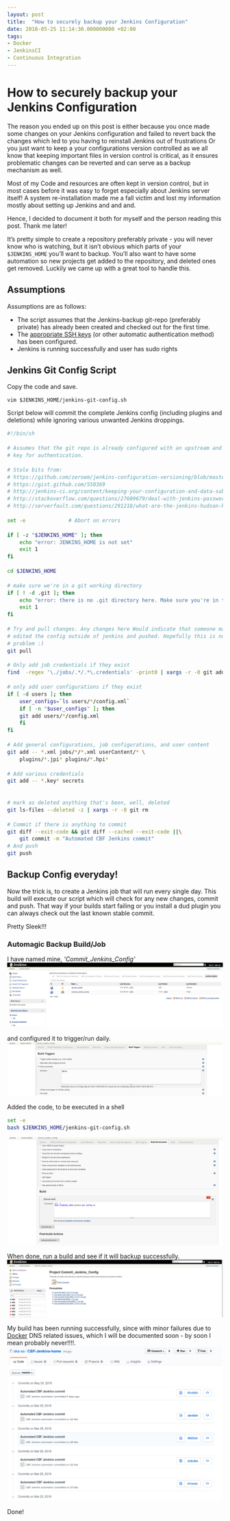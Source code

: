 ```yaml
---
layout: post
title:  "How to securely backup your Jenkins Configuration"
date: 2018-05-25 11:14:30.000000000 +02:00
tags:
- Docker
- JenkinsCI
- Continuous Integration
---
```



# How to securely backup your Jenkins Configuration

The reason you ended up on this post is either because you once made some changes on your Jenkins configuration and failed to revert back the changes which led to you having to reinstall Jenkins out of frustrations Or you just want to keep a your configurations version controlled as we all know that keeping important files in version control is critical, as it ensures problematic changes can be reverted and can serve as a backup mechanism as well.

Most of my Code and resources are often kept in version control, but in most cases before it was easy to forget especially about Jenkins server itself! A system re-installation made me a fall victim and lost my information mostly about setting up Jenkins and and and.

Hence, I decided to document it both for myself and the person reading this post. Thank me later!

It’s pretty simple to create a repository preferably private - you will never know who is watching, but it isn’t obvious which parts of your ```$JENKINS_HOME``` you’ll want to backup. You’ll also want to have some automation so new projects get added to the repository, and deleted ones get removed. Luckily we came up with a great tool to handle this.

## Assumptions
Assumptions are as follows:
 - The script assumes that the Jenkins-backup git-repo (preferably private) has already been created and checked out for the first time. 
- The [appropriate SSH keys](https://help.github.com/articles/connecting-to-github-with-ssh) (or other automatic authentication method) has been configured.
- Jenkins is running successfully and user has sudo rights

## Jenkins Git Config Script

Copy the code and save.
```
vim $JENKINS_HOME/jenkins-git-config.sh
```

Script below will commit the complete Jenkins config (including plugins and deletions) while ignoring various unwanted Jenkins droppings.

```bash
#!/bin/sh

# Assumes that the git repo is already configured with an upstream and an ssh
# key for authentication.

# Stole bits from:
# https://github.com/zeroem/jenkins-configuration-versioning/blob/master/jenkins_scm.sh
# https://gist.github.com/550369 
# http://jenkins-ci.org/content/keeping-your-configuration-and-data-subversion
# http://stackoverflow.com/questions/27609679/deal-with-jenkins-password-encryption-when-stored-in-a-scm
# http://serverfault.com/questions/291218/what-are-the-jenkins-hudson-key-files-for

set -e              # Abort on errors

if [ -z "$JENKINS_HOME" ]; then
    echo "error: JENKINS_HOME is not set"
    exit 1
fi

cd $JENKINS_HOME

# make sure we're in a git working directory
if [ ! -d .git ]; then
    echo "error: there is no .git directory here. Make sure you're in the right place."
    exit 1
fi

# Try and pull changes. Any changes here Would indicate that someone manually
# edited the config outside of jenkins and pushed. Hopefully this is not a
# problem :)
git pull

# Only add job credentials if they exist
find  -regex '\./jobs/.*/.*\.credentials' -print0 | xargs -r -0 git add

# only add user configurations if they exist
if [ -d users ]; then
    user_configs=`ls users/*/config.xml`
    if [ -n "$user_configs" ]; then
    git add users/*/config.xml
    fi
fi

# Add general configurations, job configurations, and user content
git add -- *.xml jobs/*/*.xml userContent/* \
    plugins/*.jpi* plugins/*.hpi*

# Add various credentials
git add -- *.key* secrets


# mark as deleted anything that's been, well, deleted
git ls-files --deleted -z | xargs -r -0 git rm

# Commit if there is anything to commit
git diff --exit-code && git diff --cached --exit-code ||\
    git commit -m "Automated CBF Jenkins commit"
# And push
git push

```

## Backup Config everyday!
Now the trick is, to create a Jenkins job that will run every single day. This build will execute our script which will check for any new changes, commit and push.
That way if your builds start failing or you install a dud plugin you can always check out the last known stable commit.

Pretty Sleek!!!

### Automagic Backup Build/Job

I have named mine, *'Commit_Jenkins_Config'*
![Jenkins Home Page](https://raw.githubusercontent.com/mmphego/mmphego.github.io/master/assets/jenkins_admin.png)

and configured it to trigger/run daily.
![Build Triggers](https://raw.githubusercontent.com/mmphego/mmphego.github.io/master/assets/jenkins_build_triggers.png)

Added the code, to be executed in a shell

```bash
set -e
bash $JENKINS_HOME/jenkins-git-config.sh
```

![execute shell](https://raw.githubusercontent.com/mmphego/mmphego.github.io/master/assets/Jenkins_build_script.png)

When done, run a build and see if it will backup successfully.
![Jenkins Config Build](https://raw.githubusercontent.com/mmphego/mmphego.github.io/master/assets/jenkins_admin_build.png)

My build has been running successfully, since with minor failures due to [Docker](https://www.docker.com/) DNS related issues, which I will be documented soon - by soon I mean probably never!!!!.
![Jenkins Commit History](https://raw.githubusercontent.com/mmphego/mmphego.github.io/master/assets/jenkins_commit_hist.png)


Done!
